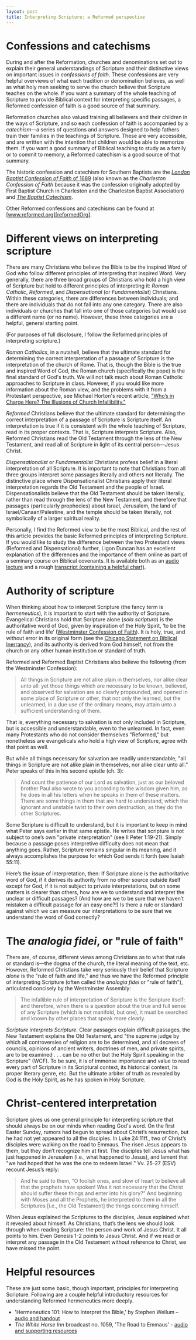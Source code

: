 ```yaml
---
layout: post
title: Interpreting Scripture: a Reformed perspective
---
```




# Confessions and catechisms #

During and after the Reformation, churches and denominations set out to explain their general understandings of Scripture and their distinctive views on important issues in *confessions of faith*. These confessions are very helpful overviews of what each tradition or denomination believes, as well as what holy men seeking to serve the church believe that Scripture teaches on the whole. If you want a summary of the whole teaching of Scripture to provide Biblical context for interpreting specific passages, a Reformed confession of faith is a good source of that summary.

Reformation churches also valued training all believers and their children in the ways of Scripture, and so each confession of faith is accompanied by a *catechism*—a series of questions and answers designed to help fathers train their families in the teachings of Scripture. These are very accessible, and are written with the intention that children would be able to memorize them. If you want a good summary of Biblical teaching to study as a family or to commit to memory, a Reformed catechism is a good source of that summary.

The historic confession and catechism for Southern Baptists are the [*London Baptist Confession of Faith* of 1689][LondonConfession] (also known as the *Charleston Confession of Faith* because it was the confession originally adopted by First Baptist Church in Charleston and the Charleston Baptist Association) and [*The Baptist Catechism*][BaptistCatechism].

Other Reformed confessions and catechisms can be found at [www.reformed.org][reformedOrg].


# Different views on interpreting scripture #

There are many Christians who believe the Bible to be the inspired Word of God who follow different principles of interpreting that inspired Word. Very generally, there are three broad groups of Christians who hold a high view of Scripture but hold to different principles of interpreting it: *Roman Catholic*, *Reformed*, and *Dispensational* (or *Fundamentalist*) Christians. Within these categories, there are differences between individuals; and there are individuals that do not fall into any one category. There are also individuals or churches that fall into one of those categories but would use a different name (or no name). However, these three categories are a helpful, general starting point.

(For purposes of full disclosure, I follow the Reformed principles of interpreting scripture.)

*Roman Catholics*, in a nutshell, believe that the ultimate standard for determining the correct interpretation of a passage of Scripture is the interpretation of the church of Rome. That is, though the Bible is the true and inspired Word of God, the Roman church (specifically the pope) is the final standard of God's truth. We will not talk much about Roman Catholic approaches to Scripture in class. However, if you would like more information about the Roman view, and the problems with it from a Protestant perspective, see Michael Horton's recent article, ["Who’s in Charge Here? The Illusions of Church Infallibility."][Horton]

*Reformed* Christians believe that the ultimate standard for determining the correct interpretation of a passage of Scripture is Scripture itself. An interpretation is true if it is consistent with the whole teaching of Scripture, read in its proper contexts. That is, Scripture interprets Scripture. Also, Reformed Christians read the Old Testament through the lens of the New Testament, and read all of Scripture in light of its central person—Jesus Christ.

*Dispensationalist* or *Fundamentalist* Christians profess belief in a literal interpretation of all Scripture. It is important to note that Christians from all three groups interpret some passages literally and others not literally. The distinctive place where Dispensationalist Christians apply their literal interpretation regards the Old Testament and the people of Israel. Dispensationalists believe that the Old Testament should be taken literally, rather than read through the lens of the New Testament, and therefore that passages (particularly prophecies) about Israel, Jerusalem, the land of Israel/Canaan/Palestine, and the temple should be taken literally, not symbolically of a larger spiritual reality.

Personally, I find the Reformed view to be the most Biblical, and the rest of this article provides the basic Reformed principles of interpreting Scripture. If you would like to study the difference between the two Protestant views (Reformed and Dispensational) further, Ligon Duncan has an excellent explanation of the differences and the importance of them online as part of a seminary course on Biblical covenants. It is available both as an [audio lecture][DuncanAudio] and a rough [transcript (containing a helpful chart)][DuncanText].

# Authority of scripture #

When thinking about how to interpret Scripture (the fancy term is *hermeneutics*), it is important to start with the authority of Scripture. Evangelical Christians hold that Scripture alone (*sola scriptura*) is the authoritative word of God, given by inspiration of the Holy Spirit, ‘to be the rule of faith and life’ ([Westminster Confession of Faith][WCF]). It is holy, true, and without error in its original form (see the [Chicago Statement on Biblical Inerrancy][ChicagoStatement]), and its authority is derived from God himself, not from the church or any other human institution or standard of truth.

Reformed and Reformed Baptist Christians also believe the following (from the Westminster Confession):

> All things in Scripture are not alike plain in themselves, nor alike clear unto all: yet those things which are necessary to be known, believed, and observed for salvation are so clearly propounded, and opened in some place of Scripture or other, that not only the learned, but the unlearned, in a due use of the ordinary means, may attain unto a sufficient understanding of them.

That is, everything necessary to salvation is not only included in Scripture, but is accessible and understandable, even to the unlearned. In fact, even many Protestants who do not consider themselves "Reformed," but nonetheless are evangelicals who hold a high view of Scripture, agree with that point as well.

But while all things necessary for salvation are readily understandable, "all things in Scripture are not alike plain in themselves, nor alike clear unto all." Peter speaks of this in his second epistle (ch. 3):

> And count the patience of our Lord as salvation, just as our beloved brother Paul also wrote to you according to the wisdom given him, as he does in all his letters when he speaks in them of these matters. There are some things in them that are hard to understand, which the ignorant and unstable twist to their own destruction, as they do the other Scriptures.

Some Scripture is difficult to understand, but it is important to keep in mind what Peter says earlier in that same epistle. He writes that scripture is not subject to one’s own "private interpretation" (see II Peter 1:19-21). Simply because a passage poses interpretive difficulty does not mean that anything goes. Rather, Scripture remains singular in its meaning, and it always accomplishes the purpose for which God sends it forth (see Isaiah 55:11).

Here’s the issue of interpretation, then: If Scripture alone is the authoritative word of God, if it derives its authority from no other source outside itself except for God, if it is not subject to private interpretations, but on some matters is clearer than others, how are we to understand and interpret the unclear or difficult passages? (And how are we to be sure that we haven’t mistaken a difficult passage for an easy one?!) Is there a rule or standard against which we can measure our interpretations to be sure that we understand the word of God correctly?

# The *analogia fidei*, or "rule of faith" #

There are, of course, different views among Christians as to what that rule or standard is—the dogma of the church, the literal meaning of the text, etc. However, Reformed Christians take very seriously their belief that Scripture *alone* is the "rule of faith and life," and thus we have the Reformed principle of interpreting Scripture (often called the *analogia fidei* or "rule of faith"), articulated concisely by the Westminster Assembly:

> The infallible rule of interpretation of Scripture is the Scripture itself: and therefore, when there is a question about the true and full sense of any Scripture (which is not manifold, but one), it must be searched and known by other places that speak more clearly.

*Scripture interprets Scripture*. Clear passages explain difficult passages, the New Testament explains the Old Testament, and "the supreme judge by which all controversies of religion are to be determined, and all decrees of councils, opinions of ancient writers, doctrines of men, and private spirits, are to be examined . . . can be no other but the Holy Spirit speaking in the Scripture" (WCF). To be sure, it is of immense importance and value to read every part of Scripture in its Scriptural context, its historical context, its proper literary genre, etc. But the ultimate arbiter of truth as revealed by God is the Holy Spirit, as he has spoken in Holy Scripture.

# Christ-centered interpretation #

Scripture gives us one general principle for interpreting scripture that should always be on our minds when reading God's word. On the first Easter Sunday, rumors had begun to spread about Christ’s resurrection, but he had not yet appeared to all the disciples. In Luke 24:11ff., two of Christ’s disciples were walking on the road to Emmaus. The risen Jesus appears to them, but they don’t recognize him at first. The disciples tell Jesus what has just happened in Jerusalem (i.e., what happened to Jesus), and lament that "we had hoped that he was the one to redeem Israel." Vv. 25-27 (ESV) recount Jesus’s reply:

> And he said to them, “O foolish ones, and slow of heart to believe all that the prophets have spoken! Was it not necessary that the Christ should suffer these things and enter into his glory?” And beginning with Moses and all the Prophets, he interpreted to them in all the Scriptures [i.e., the Old Testament] the things concerning himself.

When Jesus explained the Scriptures to the disciples, Jesus explained what it revealed about himself. As Christians, that’s the lens we should look through when reading Scripture: the person and work of Jesus Christ. It all points to him. Even Genesis 1-2 points to Jesus Christ. And if we read or interpret any passage in the Old Testament without reference to Christ, we have missed the point.

# Helpful resources #

These are just some basic, though important, principles for interpreting Scripture. Following are a couple helpful introductory resources for understanding Reformed hermeneutics more deeply.

* 'Hermeneutics 101: How to Interpret the Bible,' by Stephen Wellum – [audio and handout][Wellum]
* *The White Horse Inn* broadcast no. 1059, 'The Road to Emmaus' - [audio and supporting resources][WHI-Emmaus]

[WCF]: http://www.reformed.org/documents/wcf_with_proofs/index.html
[ChicagoStatement]: http://www.bible-researcher.com/chicago1.html
[Wellum]: http://www.sermonaudio.com/sermoninfo.asp?SID=323101931530
[WHI-Emmaus]: http://www.whitehorseinn.org/blog/2011/07/24/whi-1059-the-road-to-emmaus/
[Wellum]: http://www.sermonaudio.com/sermoninfo.asp?SID=323101931530
[WHI-Emmaus]: http://www.whitehorseinn.org/blog/2011/07/24/whi-1059-the-road-to-emmaus/
[LondonConfession]: http://www.founders.org/library/bcf/confession.html
[BaptistCatechism]: http://www.founders.org/library/pcat.html
[reformedOrg]: http://www.reformed.org/documents/index.html
[Horton]: http://www.whitehorseinn.org/blog/2012/06/13/whos-in-charge-here-the-illusions-of-church-infallibility/
[DuncanAudio]: http://www.fpcjackson.org/resources/apologetics/covenant%20theology%20&%20justification/ligons_covtheology/mp3/10.29.1998_Dr_Ligon_Duncan_Covenant_Theology_Lecture17_Dispensationalism_Evaluation.mp3
[DuncanText]: http://www.fpcjackson.org/resources/apologetics/covenant%20theology%20&%20justification/ligons_covtheology/09.htm
